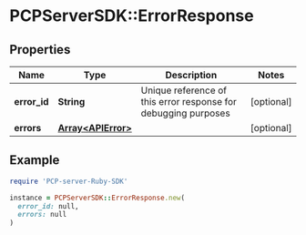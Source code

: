 # PCPServerSDK::ErrorResponse

## Properties

| Name | Type | Description | Notes |
| ---- | ---- | ----------- | ----- |
| **error_id** | **String** | Unique reference of this error response for debugging purposes | [optional] |
| **errors** | [**Array&lt;APIError&gt;**](APIError.md) |  | [optional] |

## Example

```ruby
require 'PCP-server-Ruby-SDK'

instance = PCPServerSDK::ErrorResponse.new(
  error_id: null,
  errors: null
)
```

